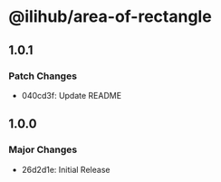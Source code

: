 # @ilihub/area-of-rectangle

## 1.0.1

### Patch Changes

- 040cd3f: Update README

## 1.0.0

### Major Changes

- 26d2d1e: Initial Release

